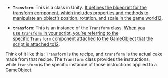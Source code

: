 - **`Transform`**: This is a class in Unity. [It defines the blueprint for the transform component, which includes properties and methods to manipulate an object’s position, rotation, and scale in the game world](https://discussions.unity.com/t/what-are-the-main-differences-between-transform-and-transform/508739)[1](https://discussions.unity.com/t/what-are-the-main-differences-between-transform-and-transform/508739)[2](https://discussions.unity.com/t/difference-between-transform-vs-transform/70353).
    
- **`transform`**: This is an instance of the `Transform` class. [When you use `transform` in your script, you’re referring to the specific `Transform` component attached to the GameObject that the script is attached to](https://discussions.unity.com/t/what-are-the-main-differences-between-transform-and-transform/508739)[1](https://discussions.unity.com/t/what-are-the-main-differences-between-transform-and-transform/508739)[2](https://discussions.unity.com/t/difference-between-transform-vs-transform/70353).
    
Think of it like this: `Transform` is the recipe, and `transform` is the actual cake made from that recipe. The `Transform` class provides the instructions, while `transform` is the specific instance of those instructions applied to a GameObject.